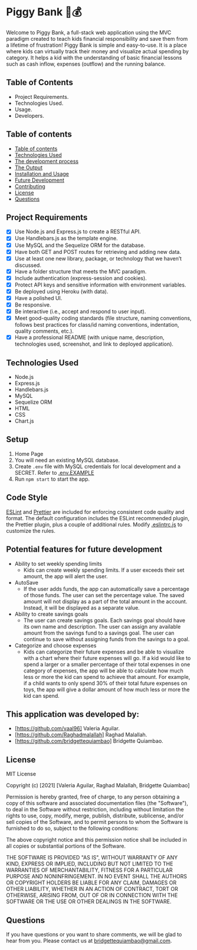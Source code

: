 # Piggy Bank 🐷💰

Welcome to Piggy Bank, a full-stack web application using the MVC paradigm created to teach kids financial responsibility and save them from a lifetime of frustration! Piggy Bank is simple and easy-to-use. It is a place where kids can virtually track their money and visualize actual spending by category. It helps a kid with the understanding of basic financial lessons such as cash inflow, expenses (outflow) and the running balance.

## Table of Contents 

- Project Requirements.
- Technologies Used.
- Usage.
- Developers.

## Table of contents

  - [Table of contents](#table-of-contents)
  - [Technologies Used](#technologies-used)
  - [The development process](#the-development-process)
  - [The Output](#the-output)
  - [Installation and Usage](#installation-and-usage)
  - [Future Development](#potential-features-for-future-development)
  - [Contributing](#this-application-was-developed-by)
  - [License](#license)
  - [Questions](#questions)

## Project Requirements 

- [x] Use Node.js and Express.js to create a RESTful API.
- [x] Use Handlebars.js as the template engine.
- [x] Use MySQL and the Sequelize ORM for the database.
- [x] Have both GET and POST routes for retrieving and adding new data.
- [x] Use at least one new library, package, or technology that we haven’t discussed.
- [x] Have a folder structure that meets the MVC paradigm.
- [x] Include authentication (express-session and cookies).
- [x] Protect API keys and sensitive information with environment variables.
- [x] Be deployed using Heroku (with data).
- [x] Have a polished UI.
- [x] Be responsive.
- [x] Be interactive (i.e., accept and respond to user input).
- [x] Meet good-quality coding standards (file structure, naming conventions, follows best practices for class/id naming conventions, indentation, quality comments, etc.).
- [x] Have a professional README (with unique name, description, technologies used, screenshot, and link to deployed application).

## Technologies Used

- Node.js
- Express.js
- Handlebars.js 
- MySQL
- Sequelize ORM
- HTML
- CSS
- Chart.js

## Setup

1. Home Page 
2. You will need an existing MySQL database.
3. Create `.env` file with MySQL credentials for local development and a SECRET. Refer to [.env.EXAMPLE](./.env.EXAMPLE)
4. Run `npm start` to start the app.

## Code Style

[ESLint](https://eslint.org/) and [Prettier](https://prettier.io/) are included for enforcing consistent code quality and format. The default configuration includes the ESLint recommended plugin, the Prettier plugin, plus a couple of additional rules. Modify [.eslintrc.js](./.eslintrc.json) to customize the rules.

## Potential features for future development 

- Ability to set weekly spending limits
    - Kids can create weekly spending limits. If a user exceeds their set amount, the app will alert the user. 
-  AutoSave
    - If the user adds funds, the app can automatically save a percentage of those funds. The user can set the percentage value. The saved amount will not display as a part of the total amount in the account. Instead, it will be displayed as a separate value.
- Ability to create savings goals 
    - The user can create savings goals. Each savings goal should have its own name and description. The user can assign any available amount from the savings fund to a savings goal. The user can continue to save without assigning funds from the savings to a goal. 
- Categorize and choose expenses
    - Kids can categorize their future expenses and be able to visualize with a chart where their future expenses will go. If a kid would like to spend a larger or a smaller percentage of their total expenses in one category of expenses, the app will be able to calculate how much less or more the kid can spend to achieve that amount. For example, if a child wants to only spend 30% of their total future expenses on toys, the app will give a dollar amount of how much less or more the kid can spend. 

## This application was developed by:

- [https://github.com/vaal96] Valeria Aguilar.
- [https://github.com/Raghadmalallah] Raghad Malallah.
- [https://github.com/bridgettequiambao] Bridgette Quiambao.

## License 

MIT License

Copyright (c) [2021] [Valeria Aguilar, Raghad Malallah, Bridgette Quiambao]

Permission is hereby granted, free of charge, to any person obtaining a copy
of this software and associated documentation files (the "Software"), to deal
in the Software without restriction, including without limitation the rights
to use, copy, modify, merge, publish, distribute, sublicense, and/or sell
copies of the Software, and to permit persons to whom the Software is
furnished to do so, subject to the following conditions:

The above copyright notice and this permission notice shall be included in all
copies or substantial portions of the Software.

THE SOFTWARE IS PROVIDED "AS IS", WITHOUT WARRANTY OF ANY KIND, EXPRESS OR
IMPLIED, INCLUDING BUT NOT LIMITED TO THE WARRANTIES OF MERCHANTABILITY,
FITNESS FOR A PARTICULAR PURPOSE AND NONINFRINGEMENT. IN NO EVENT SHALL THE
AUTHORS OR COPYRIGHT HOLDERS BE LIABLE FOR ANY CLAIM, DAMAGES OR OTHER
LIABILITY, WHETHER IN AN ACTION OF CONTRACT, TORT OR OTHERWISE, ARISING FROM,
OUT OF OR IN CONNECTION WITH THE SOFTWARE OR THE USE OR OTHER DEALINGS IN THE
SOFTWARE.

## Questions

If you have questions or you want to share comments, we will be glad to hear from you. Please contact us at bridgettequiambao@gmail.com.
